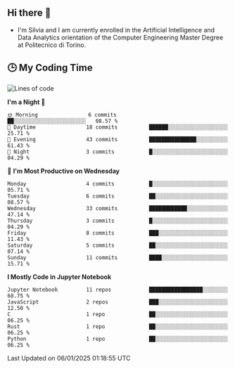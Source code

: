 ## Hi there 👋

- I'm Silvia and I am currently enrolled in the Artificial Intelligence and Data Analytics orientation of the Computer Engineering Master Degree at Politecnico di Torino.


<!-- <p align="center">
   <img style="height:170px;display:inline-block"  src="http://github-profile-summary-cards.vercel.app/api/cards/profile-details?username=silviapolizzi&theme=github_dark" />
   <img style="height:170px;display:inline-block"  src="http://github-profile-summary-cards.vercel.app/api/cards/most-commit-language?username=silviapolizzi&theme=github_dark&exclude=" /> 
</p> -->


## :clock3: My Coding Time 

<!--START_SECTION:waka-->
![Lines of code](https://img.shields.io/badge/From%20Hello%20World%20I%27ve%20Written-94.9%20thousand%20lines%20of%20code-blue)

**I'm a Night 🦉** 

```text
🌞 Morning                6 commits           ██░░░░░░░░░░░░░░░░░░░░░░░   08.57 % 
🌆 Daytime                18 commits          ██████░░░░░░░░░░░░░░░░░░░   25.71 % 
🌃 Evening                43 commits          ███████████████░░░░░░░░░░   61.43 % 
🌙 Night                  3 commits           █░░░░░░░░░░░░░░░░░░░░░░░░   04.29 % 
```
📅 **I'm Most Productive on Wednesday** 

```text
Monday                   4 commits           █░░░░░░░░░░░░░░░░░░░░░░░░   05.71 % 
Tuesday                  6 commits           ██░░░░░░░░░░░░░░░░░░░░░░░   08.57 % 
Wednesday                33 commits          ████████████░░░░░░░░░░░░░   47.14 % 
Thursday                 3 commits           █░░░░░░░░░░░░░░░░░░░░░░░░   04.29 % 
Friday                   8 commits           ███░░░░░░░░░░░░░░░░░░░░░░   11.43 % 
Saturday                 5 commits           ██░░░░░░░░░░░░░░░░░░░░░░░   07.14 % 
Sunday                   11 commits          ████░░░░░░░░░░░░░░░░░░░░░   15.71 % 
```


**I Mostly Code in Jupyter Notebook** 

```text
Jupyter Notebook         11 repos            █████████████████░░░░░░░░   68.75 % 
JavaScript               2 repos             ███░░░░░░░░░░░░░░░░░░░░░░   12.50 % 
C                        1 repo              ██░░░░░░░░░░░░░░░░░░░░░░░   06.25 % 
Rust                     1 repo              ██░░░░░░░░░░░░░░░░░░░░░░░   06.25 % 
Python                   1 repo              ██░░░░░░░░░░░░░░░░░░░░░░░   06.25 % 
```




 Last Updated on 06/01/2025 01:18:55 UTC
<!--END_SECTION:waka-->
